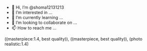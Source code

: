 - 👋 Hi, I’m @shoma12131213
- 👀 I’m interested in ...
- 🌱 I’m currently learning ...
- 💞️ I’m looking to collaborate on ...
- 📫 How to reach me ...

<!---
shoma12131213/shoma12131213 is a ✨ special ✨ repository because its `README.md` (this file) appears on your GitHub profile.
You can click the Preview link to take a look at your changes.
--->
((masterpiece:1.4, best quality)), ((masterpiece, best quality)),  (photo realistic:1.4)
